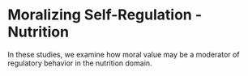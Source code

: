 # Moralizing Self-Regulation - Nutrition

In these studies, we examine how moral value may be a moderator of regulatory behavior in the nutrition domain. 
